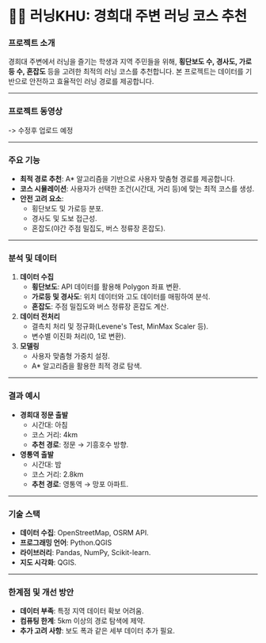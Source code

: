 # 🏃‍♂️ 러닝KHU: 경희대 주변 러닝 코스 추천

### **프로젝트 소개**
경희대 주변에서 러닝을 즐기는 학생과 지역 주민들을 위해, **횡단보도 수, 경사도, 가로등 수, 혼잡도** 등을 고려한 최적의 러닝 코스를 추천합니다. 본 프로젝트는 데이터를 기반으로 안전하고 효율적인 러닝 경로를 제공합니다.

---

### **프로젝트 동영상**
-> 수정후 업로드 예정

---

### **주요 기능**
- **최적 경로 추천**: A* 알고리즘을 기반으로 사용자 맞춤형 경로를 제공합니다.
- **코스 시뮬레이션**: 사용자가 선택한 조건(시간대, 거리 등)에 맞는 최적 코스를 생성.
- **안전 고려 요소**:  
  - 횡단보도 및 가로등 분포.  
  - 경사도 및 도보 접근성.  
  - 혼잡도(야간 주점 밀집도, 버스 정류장 혼잡도).

---

### **분석 및 데이터**
1. **데이터 수집**  
   - **횡단보도**: API 데이터를 활용해 Polygon 좌표 변환.  
   - **가로등 및 경사도**: 위치 데이터와 고도 데이터를 매핑하여 분석.  
   - **혼잡도**: 주점 밀집도와 버스 정류장 혼잡도 계산.
2. **데이터 전처리**  
   - 결측치 처리 및 정규화(Levene's Test, MinMax Scaler 등).  
   - 변수별 이진화 처리(0, 1로 변환).
3. **모델링**  
   - 사용자 맞춤형 가중치 설정.  
   - A* 알고리즘을 활용한 최적 경로 탐색.

---

### **결과 예시**
- **경희대 정문 출발**  
  - 시간대: 아침  
  - 코스 거리: 4km  
  - **추천 경로**: 정문 → 기흥호수 방향.  
- **영통역 출발**  
  - 시간대: 밤  
  - 코스 거리: 2.8km  
  - **추천 경로**: 영통역 → 망포 아파트.

---

### **기술 스택**
- **데이터 수집**: OpenStreetMap, OSRM API.  
- **프로그래밍 언어**: Python.QGIS
- **라이브러리**: Pandas, NumPy, Scikit-learn.  
- **지도 시각화**: QGIS.  

---

### **한계점 및 개선 방안**
- **데이터 부족**: 특정 지역 데이터 확보 어려움.  
- **컴퓨팅 한계**: 5km 이상의 경로 탐색에 제약.  
- **추가 고려 사항**: 보도 폭과 같은 세부 데이터 추가 필요.  
